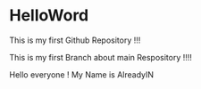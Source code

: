 # HelloWord

This is my first Github Repository !!!


This is my first Branch about main Respository !!!!

Hello everyone !
My Name is AlreadyIN
